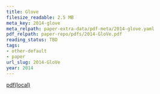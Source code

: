 ```yaml
---
title: Glove
filesize_readable: 2.5 MB
meta_key: 2014-glove
meta_relpath: paper-extra-data/pdf-meta/2014-glove.yaml
pdf_relpath: paper-repo/pdfs/2014-GloVe.pdf
reading_status: TBD
tags:
- other-default
- paper
url_slug: 2014-GloVe
year: 2014
---
```


[pdf(local)](../../paper-repo/pdfs/2014-GloVe.pdf)

